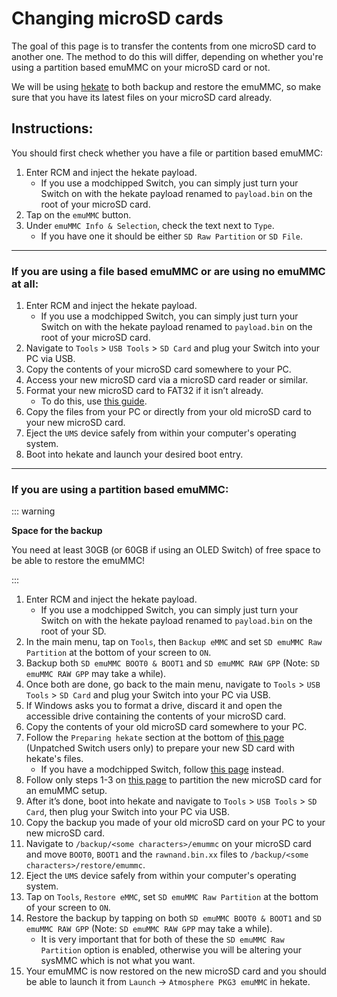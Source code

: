 # Changing microSD cards

The goal of this page is to transfer the contents from one microSD card to another one. The method to do this will differ, depending on whether you're using a partition based emuMMC on your microSD card or not.

We will be using [hekate](https://github.com/CTCaer/hekate/releases/) to both backup and restore the emuMMC, so make sure that you have its latest files on your microSD card already.

## Instructions:

You should first check whether you have a file or partition based emuMMC:

1. Enter RCM and inject the hekate payload.
    - If you use a modchipped Switch, you can simply just turn your Switch on with the hekate payload renamed to `payload.bin` on the root of your microSD card.
1.  Tap on the `emuMMC` button.
1.  Under `emuMMC Info & Selection`, check the text next to `Type`.
    - If you have one it should be either `SD Raw Partition` or `SD File`.

-----

### If you are using a file based emuMMC or are using no emuMMC at all:

1. Enter RCM and inject the hekate payload.
    - If you use a modchipped Switch, you can simply just turn your Switch on with the hekate payload renamed to `payload.bin` on the root of your microSD card.
1. Navigate to `Tools` > `USB Tools` > `SD Card` and plug your Switch into your PC via USB.
1. Copy the contents of your microSD card somewhere to your PC.
1. Access your new microSD card via a microSD card reader or similar.
1. Format your new microSD card to FAT32 if it isn’t already.
    - To do this, use [this guide](https://wiki.hacks.guide/wiki/Formatting_an_SD_card).
1. Copy the files from your PC or directly from your old microSD card to your new microSD card.
1. Eject the `UMS` device safely from within your computer's operating system.
1. Boot into hekate and launch your desired boot entry.

-----

### If you are using a partition based emuMMC:

::: warning

**Space for the backup**

You need at least 30GB (or 60GB if using an OLED Switch) of free space to be able to restore the emuMMC!

:::

1. Enter RCM and inject the hekate payload.
    - If you use a modchipped Switch, you can simply just turn your Switch on with the hekate payload renamed to `payload.bin` on the root of your SD.
1.  In the main menu, tap on `Tools`, then `Backup eMMC` and set `SD emuMMC Raw Partition` at the bottom of your screen to `ON`.
1.  Backup both `SD emuMMC BOOT0 & BOOT1` and `SD emuMMC RAW GPP` (Note: `SD emuMMC RAW GPP` may take a while).
1.  Once both are done, go back to the main menu, navigate to `Tools` > `USB Tools` > `SD Card` and plug your Switch into your PC via USB.
1.  If Windows asks you to format a drive, discard it and open the accessible drive containing the contents of your microSD card.
1.  Copy the contents of your old microSD card somewhere to your PC.
1.  Follow the `Preparing hekate` section at the bottom of [this page](../user_guide/rcm/sending_payload) (Unpatched Switch users only) to prepare your new SD card with hekate's files.
    - If you have a modchipped Switch, follow [this page](../user_guide/modchip/preparing_hekate) instead.
1.  Follow only steps 1-3 on [this page](../user_guide/all/partitioning_sd) to partition the new microSD card for an emuMMC setup.
1.  After it’s done, boot into hekate and navigate to `Tools` > `USB Tools` > `SD Card`, then plug your Switch into your PC via USB.
1.  Copy the backup you made of your old microSD card on your PC to your new microSD card.
1. Navigate to `/backup/<some characters>/emummc` on your microSD card and move `BOOT0`, `BOOT1` and the `rawnand.bin.xx` files to `/backup/<some characters>/restore/emummc`.
1. Eject the `UMS` device safely from within your computer's operating system.
1. Tap on `Tools`, `Restore eMMC`, set `SD emuMMC Raw Partition` at the bottom of your screen to `ON`.
1. Restore the backup by tapping on both `SD emuMMC BOOT0 & BOOT1` and `SD emuMMC RAW GPP` (Note: `SD emuMMC RAW GPP` may take a while).
    - It is very important that for both of these the `SD emuMMC Raw Partition` option is enabled, otherwise you will be altering your sysMMC
      which is not what you want.
1. Your emuMMC is now restored on the new microSD card and you should be able to launch it from `Launch` -> `Atmosphere PKG3 emuMMC` in hekate.
